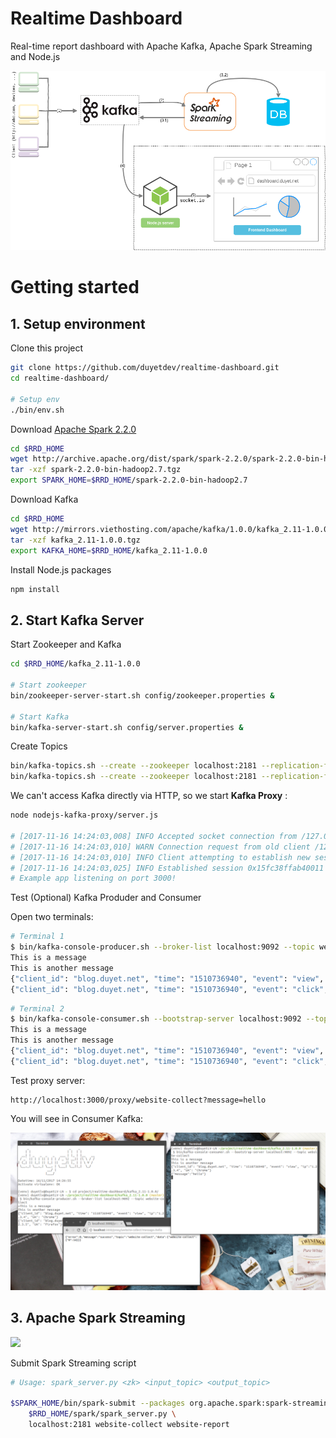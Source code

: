 # Realtime Dashboard
Real-time report dashboard with Apache Kafka, Apache Spark Streaming and Node.js

![](RRD.png)

# Getting started

## 1. Setup environment

Clone this project

```sh
git clone https://github.com/duyetdev/realtime-dashboard.git
cd realtime-dashboard/

# Setup env
./bin/env.sh
```

Download [Apache Spark 2.2.0](http://spark.apache.org/downloads.html)

```sh
cd $RRD_HOME
wget http://archive.apache.org/dist/spark/spark-2.2.0/spark-2.2.0-bin-hadoop2.7.tgz
tar -xzf spark-2.2.0-bin-hadoop2.7.tgz
export SPARK_HOME=$RRD_HOME/spark-2.2.0-bin-hadoop2.7
```

Download Kafka
```sh
cd $RRD_HOME
wget http://mirrors.viethosting.com/apache/kafka/1.0.0/kafka_2.11-1.0.0.tgz
tar -xzf kafka_2.11-1.0.0.tgz
export KAFKA_HOME=$RRD_HOME/kafka_2.11-1.0.0
```

Install Node.js packages
```sh
npm install
```

## 2. Start Kafka Server

Start Zookeeper and Kafka
```sh
cd $RRD_HOME/kafka_2.11-1.0.0

# Start zookeeper
bin/zookeeper-server-start.sh config/zookeeper.properties &

# Start Kafka
bin/kafka-server-start.sh config/server.properties &
```

Create Topics
```sh
bin/kafka-topics.sh --create --zookeeper localhost:2181 --replication-factor 1 --partitions 1 --topic website-collect
bin/kafka-topics.sh --create --zookeeper localhost:2181 --replication-factor 1 --partitions 1 --topic website-report
```

We can't access Kafka directly via HTTP, so we start **Kafka Proxy** :
```sh
node nodejs-kafka-proxy/server.js

# [2017-11-16 14:24:03,008] INFO Accepted socket connection from /127.0.0.1:42984 (org.apache.zookeeper.server.NIOServerCnxnFactory)
# [2017-11-16 14:24:03,010] WARN Connection request from old client /127.0.0.1:42984; will be dropped if server is in r-o mode (org.apache.zookeeper.server.ZooKeeperServer)
# [2017-11-16 14:24:03,010] INFO Client attempting to establish new session at /127.0.0.1:42984 (org.apache.zookeeper.server.ZooKeeperServer)
# [2017-11-16 14:24:03,025] INFO Established session 0x15fc38ffab40011 with negotiated timeout 30000 for client /127.0.0.1:42984 (org.apache.zookeeper.server.ZooKeeperServer)
# Example app listening on port 3000!

```

Test (Optional) Kafka Produder and Consumer

Open two terminals:
```sh
# Terminal 1
$ bin/kafka-console-producer.sh --broker-list localhost:9092 --topic website-collect
This is a message
This is another message
{"client_id": "blog.duyet.net", "time": "1510736940", "event": "view", "ip":"1.2.3.4", "UA": "Chrome"}
{"client_id": "blog.duyet.net", "time": "1510736940", "event": "click", "ip":"1.2.3.5", "UA": "Firefox"}
```

```sh
# Terminal 2
$ bin/kafka-console-consumer.sh --bootstrap-server localhost:9092 --topic website-collect --from-beginning
This is a message
This is another message
{"client_id": "blog.duyet.net", "time": "1510736940", "event": "view", "ip":"1.2.3.4", "UA": "Chrome"}
{"client_id": "blog.duyet.net", "time": "1510736940", "event": "click", "ip":"1.2.3.5", "UA": "Firefox"}
```

Test proxy server:
```
http://localhost:3000/proxy/website-collect?message=hello
```

You will see in Consumer Kafka:

![](.github/images/test_kafka.png)


## 3. Apache Spark Streaming

![](https://spark.apache.org/docs/latest/img/streaming-arch.png)

Submit Spark Streaming script

```sh
# Usage: spark_server.py <zk> <input_topic> <output_topic>

$SPARK_HOME/bin/spark-submit --packages org.apache.spark:spark-streaming-kafka-0-8_2.11:2.0.2 \
    $RRD_HOME/spark/spark_server.py \
    localhost:2181 website-collect website-report
```
